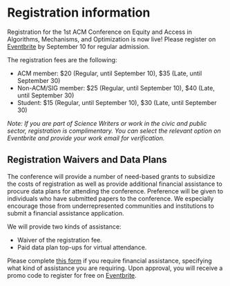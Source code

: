 # Registration information

Registration for the 1st ACM Conference on Equity and Access in Algorithms, Mechanisms, and Optimization is now live! Please register on [Eventbrite](https://eaamo21.eventbrite.com) by September 10 for regular admission.

The registration fees are the following:

- ACM member: $20 (Regular, until September 10), $35 (Late, until September 30)
- Non-ACM/SIG member: $25 (Regular, until September 10), $40 (Late, until September 30)
- Student: $15 (Regular, until September 10), $30 (Late, until September 30)

*Note: If you are part of Science Writers or work in the civic and public sector, registration is complimentary. You can select the relevant option on Eventbrite and provide your work email for verification.*

## Registration Waivers and Data Plans
 
The conference will provide a number of need-based grants to subsidize the costs of registration as well as provide additional financial assistance to procure data plans for attending the conference. Preference will be given to individuals who have submitted papers to the conference. We especially encourage those from underrepresented communities and institutions to submit a financial assistance application. 

We will provide two kinds of assistance:

- Waiver of the registration fee.
- Paid data plan top-ups for virtual attendance.

Please complete [this form](https://forms.gle/AP9nmLStPzHSrqMv7) if you require financial assistance, specifying what kind of assistance you are requiring. Upon approval, you will receive a promo code to register for free on [Eventbrite](https://eaamo21.eventbrite.com).

